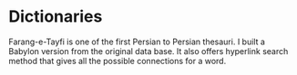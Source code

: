 # Dictionaries
Farang-e-Tayfi is one of the first Persian to Persian thesauri. I built a Babylon version from the original data base. It also offers hyperlink search method that gives all the possible connections for a word. 

